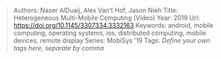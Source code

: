> Authors: Naser AlDuaij, Alex Van't Hof, Jason Nieh
> Title: Heterogeneous Multi-Mobile Computing (Video)
> Year: 2019
> Url: https://doi.org/10.1145/3307334.3332163
> Keywords: android, mobile computing, operating systems, ios, distributed computing, mobile devices, remote display
> Series: MobiSys '19
> Tags: *Define your own tags here, separate by comma*